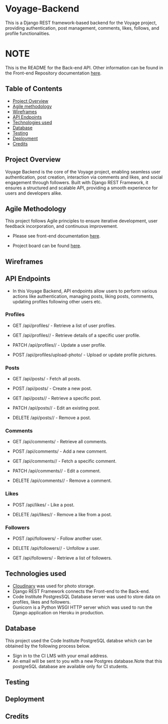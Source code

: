 # Voyage-Backend

This is a  Django REST framework-based backend for the Voyage project, providing authentication, post management, comments, likes, follows, and profile functionalities.

# NOTE 
This is the README for the Back-end API. Other information can be found in the Front-end Repository documentation [here](https://github.com/ozi-cheri/voyage).




## Table of Contents
- [Project Overview](#project-overview)
- [Agile methodology](#agile-methodology)
- [Wireframes](#wireframes)
- [API Endpoints](#api-endpoints)
- [Technologies used](#technologies-used)
- [Database](#database)
- [Testing](#testing)
- [Deployment](#deployment)
- [Credits](#credits)



## Project Overview

Voyage Backend is the core of the Voyage project, enabling seamless user authentication, post creation, interaction via comments and likes, and social engagement through followers. Built with Django REST Framework, it ensures a structured and scalable API, providing a smooth experience for users and developers alike.


## Agile Methodology

This project follows Agile principles to ensure iterative development, user feedback incorporation, and continuous improvement. 

 * Please see front-end documentation [here](https://github.com/ozi-cheri/voyage).

 * Project board can be found [here](https://github.com/users/ozi-cheri/projects/).

 ## Wireframes



 ## API Endpoints

 *  In this Voyage Backend, API endpoints allow users to perform various actions like authentication, managing posts, liking posts, comments, updating profiles following other users etc.

 ### Profiles

* GET /api/profiles/ - Retrieve a list of user profiles.

* GET /api/profiles/<id>/ - Retrieve details of a specific user profile.

* PATCH /api/profiles/<id>/ - Update a user profile.

* POST /api/profiles/upload-photo/ - Upload or update profile pictures.

### Posts

* GET /api/posts/ - Fetch all posts.

* POST /api/posts/ - Create a new post.

* GET /api/posts/<id>/ - Retrieve a specific post.

* PATCH /api/posts/<id>/ - Edit an existing post.

* DELETE /api/posts/<id>/ - Remove a post.

### Comments

* GET /api/comments/ - Retrieve all comments.

* POST /api/comments/ - Add a new comment.

* GET /api/comments/<id>/ - Fetch a specific comment.

* PATCH /api/comments/<id>/ - Edit a comment.

* DELETE /api/comments/<id>/ - Remove a comment.

### Likes

* POST /api/likes/ - Like a post.

* DELETE /api/likes/<id>/ - Remove a like from a post.

### Followers

* POST /api/followers/ - Follow another user.

* DELETE /api/followers/<id>/ - Unfollow a user.

* GET /api/followers/ - Retrieve a list of followers.


## Technologies used

* [Cloudinary](https://cloudinary.com/) was used for photo storage.
* Django REST Framework connects the Front-end to the Back-end.
* Code Institute PostgresSQL Database server was used to store data on profiles,  likes and followers.
* Gunicorn is a Python WSGI HTTP server which was used to run the Django application on Heroku in production.

## Database

This project used the Code Institute PostgreSQL databse which can be obtained by  the following process below.

* Sign in to the CI LMS with your email address.
* An email will be sent to you with a new Postgres database.Note that this postgreSQL database are available only for CI students.

## Testing



## Deployment



## Credits


